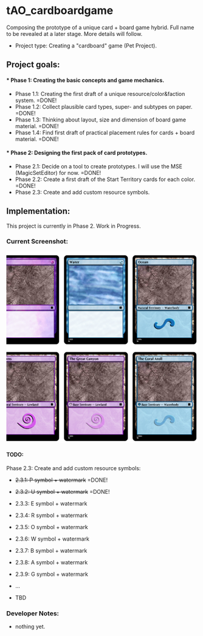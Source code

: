 # tAO_cardboardgame
Composing the prototype of a unique card + board game hybrid. Full name to be revealed at a later stage. More details will follow.

* Project type: Creating a "cardboard" game (Pet Project).

## Project goals:

#### * Phase 1: Creating the basic concepts and game mechanics.

* Phase 1.1: Creating the first draft of a unique resource/color&faction system. =DONE!
* Phase 1.2: Collect plausible card types, super- and subtypes on paper. =DONE!
* Phase 1.3: Thinking about layout, size and dimension of board game material. =DONE!
* Phase 1.4: Find first draft of practical placement rules for cards + board material. =DONE!

#### * Phase 2: Designing the first pack of card prototypes.

* Phase 2.1: Decide on a tool to create prototypes. I will use the MSE (MagicSetEditor) for now. =DONE!
* Phase 2.2: Create a first draft of the Start Territory cards for each color. =DONE!
* Phase 2.3: Create and add custom resource symbols.

## Implementation:
This project is currently in Phase 2. Work in Progress.
  
### Current Screenshot:
![alt text](https://github.com/finnbard/tAO_cardboardgame/blob/main/Phase2/screenshots/tAO_cards_Screenshot001.png?raw=true "MSE Print Preview Screenshot of card prototypes with tAO resource symbols")

#### TODO:  

Phase 2.3: Create and add custom resource symbols:
* ~~2.3.1: P symbol + watermark~~ =DONE!
* ~~2.3.2: U symbol + watermark~~ =DONE!
* 2.3.3: E symbol + watermark
* 2.3.4: R symbol + watermark
* 2.3.5: O symbol + watermark
* 2.3.6: W symbol + watermark
* 2.3.7: B symbol + watermark
* 2.3.8: A symbol + watermark
* 2.3.9: G symbol + watermark


* ...
* TBD

  
### Developer Notes:
* nothing yet.
